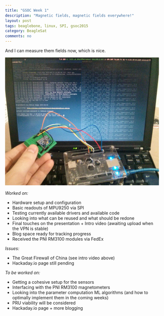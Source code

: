 ```yaml
---
title: "GSOC Week 1"
description: "Magnetic fields, magnetic fields everywhere!"
layout: post
tags: beaglebone, linux, SPI, gsoc2015
category: BeagleSat 
comments: no
---
```


And I can measure them fields now, which is nice.

![Lots of numbers](/images/mag_reads_small.jpg "It's a bit concerning that the readouts jump by a factor of 100 when I put my phone close to the sensor :/")

*Worked on:*

* Hardware setup and configuration
* Basic readouts of MPU9250 via SPI
* Testing currently available drivers and available code
* Looking into what can be reused and what should be redone
* Final touches on the presentation + Intro video (awaiting upload when the VPN is stable)
* Blog space ready for tracking progress
* Received the PNI RM3100 modules via FedEx

*Issues:*

* The Great Firewall of China (see intro video above)
* Hackaday.io page still pending

*To be worked on:*

* Getting a cohesive setup for the sensors
* Interfacing with the PNI RM3100 magnetometers
* Looking into the parameter computation ML algorithms (and how to optimally implement them in the coming weeks)
* PRU viability will be considered
* Hackaday.io page + more blogging

